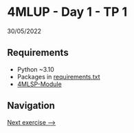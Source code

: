 # 4MLUP - Day 1 - TP 1
30/05/2022

## Requirements
- Python ~3.10
- Packages in [requirements.txt](https://github.com/EmpireDemocratiqueDuPoulpe/Cours-IA/blob/main/4MLUP/Day1-TP1/requirements.txt)
- [4MLSP-Module](https://github.com/EmpireDemocratiqueDuPoulpe/Cours-IA/tree/main/4MLSP/4MLSP-Module)

## Navigation
[Next exercise -->](https://github.com/EmpireDemocratiqueDuPoulpe/Cours-IA/tree/main/4MLUP/Day1-TP2)
